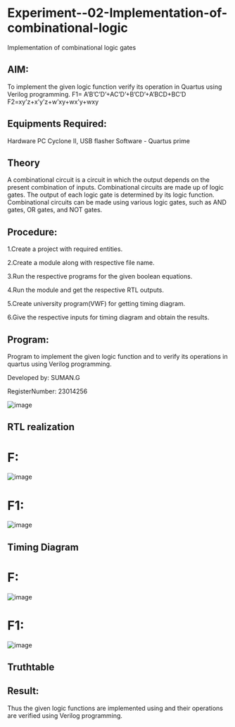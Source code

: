 # Experiment--02-Implementation-of-combinational-logic
Implementation of combinational logic gates
 
## AIM:
To implement the given logic function verify its operation in Quartus using Verilog programming.
 F1= A’B’C’D’+AC’D’+B’CD’+A’BCD+BC’D
F2=xy’z+x’y’z+w’xy+wx’y+wxy
 
 
 
## Equipments Required:
Hardware PC Cyclone II, USB flasher Software - Quartus prime

## Theory
A combinational circuit is a circuit in which the output depends on the present combination of inputs. Combinational circuits are made up of logic gates. The output of each logic gate is determined by its logic function. Combinational circuits can be made using various logic gates, such as AND gates, OR gates, and NOT gates.
 

## Procedure:
1.Create a project with required entities.

2.Create a module along with respective file name.

3.Run the respective programs for the given boolean equations.

4.Run the module and get the respective RTL outputs.

5.Create university program(VWF) for getting timing diagram.

6.Give the respective inputs for timing diagram and obtain the results.


## Program:

Program to implement the given logic function and to verify its operations in quartus using Verilog programming.

Developed by: SUMAN.G

RegisterNumber:  23014256

 ![image](https://github.com/sumanguna/Experiment--02-Implementation-of-combinational-logic-/assets/146914442/d46c0c72-a627-4de1-819f-fd3a06cfa217)

  
## RTL realization
# F:

![image](https://github.com/sumanguna/Experiment--02-Implementation-of-combinational-logic-/assets/146914442/3fcc5fe2-1af1-46b2-adbd-aad68341325e)
# F1:

![image](https://github.com/sumanguna/Experiment--02-Implementation-of-combinational-logic-/assets/146914442/f59798a1-ff1d-4e0a-a3fb-56278b48a84a)


## Timing Diagram
# F:

![image](https://github.com/sumanguna/Experiment--02-Implementation-of-combinational-logic-/assets/146914442/7aa6ef36-c7d6-4443-bd33-bd6edb5289af)
# F1:

![image](https://github.com/sumanguna/Experiment--02-Implementation-of-combinational-logic-/assets/146914442/aff648cd-e3b3-4b0c-8360-186a1b8b8839)
## Truthtable


## Result:
Thus the given logic functions are implemented using  and their operations are verified using Verilog programming.
